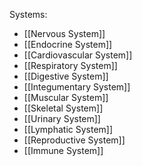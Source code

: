Systems:
* [[Nervous System]]
* [[Endocrine System]]
* [[Cardiovascular System]]
* [[Respiratory System]]
* [[Digestive System]]
* [[Integumentary System]]
* [[Muscular System]]
* [[Skeletal System]]
* [[Urinary System]]
* [[Lymphatic System]]
* [[Reproductive System]]
* [[Immune System]]
